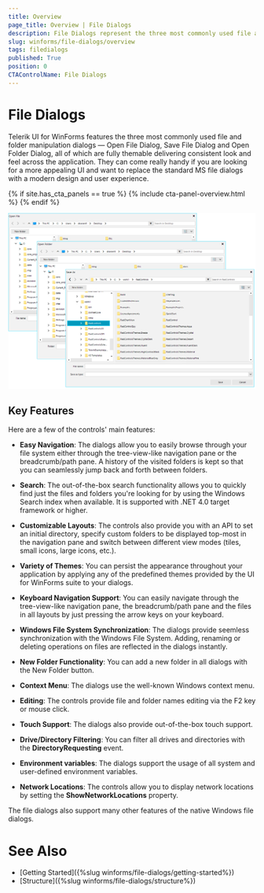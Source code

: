 ```yaml
---
title: Overview
page_title: Overview | File Dialogs
description: File Dialogs represent the three most commonly used file and folder manipulation dialogs
slug: winforms/file-dialogs/overview
tags: filedialogs
published: True
position: 0 
CTAControlName: File Dialogs
---
```


#  File Dialogs

Telerik UI for WinForms features the three most commonly used file and folder manipulation dialogs — Open File Dialog, Save File Dialog and Open Folder Dialog, all of which are fully themable delivering consistent look and feel across the application. They can come really handy if you are looking for a more appealing UI and want to replace the standard MS file dialogs with a modern design and user experience.

{% if site.has_cta_panels == true %}
{% include cta-panel-overview.html %}
{% endif %}

![winforms/file-dialogs-overview 001](images/file-dialogs-overview001.png) 

## Key Features

Here are a few of the controls' main features:

* **Easy Navigation**: The dialogs allow you to easily browse through your file system either through the tree-view-like navigation pane or the breadcrumb/path pane. A history of the visited folders is kept so that you can seamlessly jump back and forth between folders.

* **Search**: The out-of-the-box search functionality allows you to quickly find just the files and folders you're looking for by using the Windows Search index when available. It is supported with .NET 4.0 target framework or higher.

* **Customizable Layouts**: The controls also provide you with an API to set an initial directory, specify custom folders to be displayed top-most in the navigation pane and switch between different view modes (tiles, small icons, large icons, etc.).

* **Variety of Themes**: You can persist the appearance throughout your application by applying any of the predefined themes provided by the UI for WinForms suite to your dialogs.

* **Keyboard Navigation Support**: You can easily navigate through the tree-view-like navigation pane, the breadcrumb/path pane and the files in all layouts by just pressing the arrow keys on your keyboard.

* **Windows File System Synchronization**: The dialogs provide seemless synchronization with the Windows File System. Adding, renaming or deleting operations on files are reflected in the dialogs instantly.

* **New Folder Functionality**: You can add a new folder in all dialogs with the New Folder button.

* **Context Menu**: The dialogs use the well-known Windows context menu.

* **Editing**: The controls provide file and folder names editing via the F2 key or mouse click.

* **Touch Support**: The dialogs also provide out-of-the-box touch support.

* **Drive/Directory Filtering**: You can filter all drives and directories with the **DirectoryRequesting** event.

* **Environment variables**: The dialogs support the usage of all system and user-defined environment variables.

* **Network Locations**: The controls allow you to display network locations by setting the **ShowNetworkLocations** property.

The file dialogs also support many other features of the native Windows file dialogs.

# See Also

* [Getting Started]({%slug winforms/file-dialogs/getting-started%})
* [Structure]({%slug winforms/file-dialogs/structure%})
 
        
